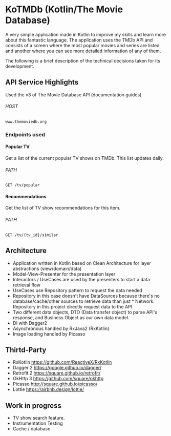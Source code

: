 # KoTMDb (Kotlin/The Movie Database)

A very simple application made in Kotlin to improve my skills and learn more about this fantastic language. The application uses the TMDb API and consists of a screen where the most popular movies and series are listed and another where you can see more detailed information of any of them.

The following is a brief description of the technical decisions taken for its development.


## API Service Highlights

Used the v3 of The Movie Database API (documentation guides)

###### HOST 
    www.themoviedb.org

### Endpoints used
#### Popular TV
Get a list of the current popular TV shows on TMDb. This list updates daily.

###### PATH
    GET /tv/popular
    
#### Recommendations
Get the list of TV show recommendations for this item.

###### PATH
    GET /tv/{tv_id}/similar
    

## Architecture

* Application written in Kotlin based on Clean Architecture for layer abstractions (view/domain/data)
* Model-View-Presenter for the presentation layer
* Interactors / UseCases are used by the presenters to start a data retrieval flow
* UseCases use Repository pattern to request the data needed
* Repository in this case doesn't have DataSources because there's no database/cache/other sources to retrieve data than just * Network. Repository in this project directly request data to the API
* Two different data objects, DTO (Data transfer object) to parse API's response, and Business Object as our own data model.
* DI with Dagger2
* Asynchronous handled by RxJava2 (RxKotlin)
* Image loading handled by Picasso 


## Thirtd-Party

* RxKotlin https://github.com/ReactiveX/RxKotlin
* Dagger 2 https://google.github.io/dagger/
* Retrofit 2 https://square.github.io/retrofit/
* OkHttp 3 https://github.com/square/okhttp
* Picasso http://square.github.io/picasso/
* Lottie https://airbnb.design/lottie/

## Work in progress

* TV show search feature.
* Instrumentation Testing
* Cache / database

